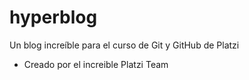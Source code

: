 # hyperblog
Un blog increíble para el curso de Git y GitHub de Platzi

* Creado por el increible Platzi Team
